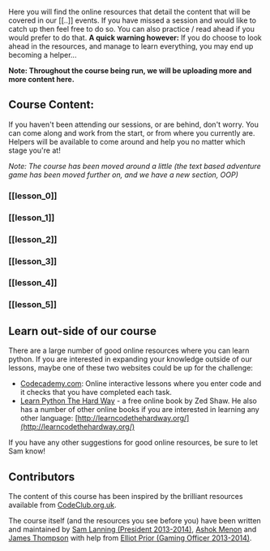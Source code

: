 Here you will find the online resources that detail the content that will be
covered in our [[..]] events. If you have missed a session and would like to
catch up then feel free to do so. You can also practice / read ahead if you
would prefer to do that. **A quick warning however:** If you do choose to look
ahead in the resources, and manage to learn everything, you may end up becoming
a helper...

**Note: Throughout the course being run, we will be uploading more and more content
here.**

## Course Content:

If you haven't been attending our sessions, or are behind, don't worry. You can
come along and work from the start, or from where you currently are. Helpers
will be available to come around and help you no matter which stage you're at!

*Note: The course has been moved around a little (the text based adventure game
has been moved further on, and we have a new section, OOP)*

### [[lesson_0]]

### [[lesson_1]]

### [[lesson_2]]

### [[lesson_3]]

### [[lesson_4]]

### [[lesson_5]]

<!--## Content that is yet to be covered:-->

## Learn out-side of our course

There are a large number of good online resources where you can learn python.
If you are interested in expanding your knowledge outside of our lessons, maybe
one of these two websites could be up for the challenge:

* [Codecademy.com](http://www.codecademy.com/tracks/python): Online interactive
  lessons where you enter code and it checks that you have completed each task.
* [Learn Python The Hard Way](http://learnpythonthehardway.org/book/) - a free
  online book by Zed Shaw. He also has a number of other online books if you
  are interested in learning any other language:
  [http://learncodethehardway.org/](http://learncodethehardway.org/)

If you have any other suggestions for good online resources, be sure to let Sam
know!

## Contributors

The content of this course has been inspired by the brilliant resources
available from [CodeClub.org.uk](https://www.codeclub.org.uk/about).

The course itself (and the resources you see before you) have been written and
maintained by [Sam Lanning (President 2013-2014)](http://samlanning.com),
[Ashok Menon](https://github.com/asQuirreL) and
[James Thompson](https://github.com/JamesHub) with help from
[Elliot Prior (Gaming Officer 2013-2014)](http://quogu.com).
